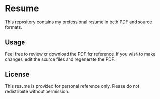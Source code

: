# Resume

This repository contains my professional resume in both PDF and source formats.

## Usage

Feel free to review or download the PDF for reference. If you wish to make changes, edit the source files and regenerate the PDF.

## License

This resume is provided for personal reference only. Please do not redistribute without permission.
